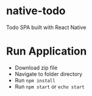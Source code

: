 # native-todo
Todo SPA built with React Native

# Run Application

 - Download zip file
 - Navigate to folder directory
 - Run `npm install`
 - Run `npm start` or `echo start`
